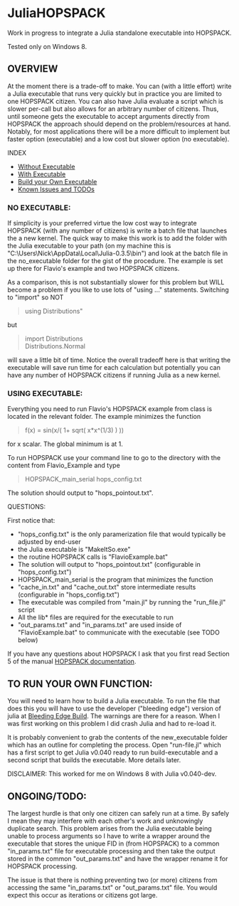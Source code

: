 # JuliaHOPSPACK
Work in progress to integrate a Julia standalone executable into HOPSPACK. 

Tested only on Windows 8.

## OVERVIEW

At the moment there is a trade-off to make. You can (with a little effort) write a Julia executable that runs very quickly but in practice you are limited to one HOPSPACK citizen. You can also have Julia evaluate a script which is slower per-call but also allows for an arbitrary number of citizens. Thus, until someone gets the executable to accept arguments directly from HOPSPACK the approach should depend on the problem/resources at hand. Notably, for most applications there will be a more difficult to implement but faster option (executable) and a low cost but slower option (no executable).

INDEX
 * <a href="#noexec">Without Executable</a>
 * <a href="#exec">With Executable</a>
 * <a href="#buildexec">Build your Own Executable</a>
 * <a href="#todo">Known Issues and TODOs</a>


 <a name="noexec"></a> 
### NO EXECUTABLE: 

If simplicity is your preferred virtue the low cost way to integrate HOPSPACK (with any number of citizens) is write a batch file that launches the a new kernel. The quick way to make this work is to add the folder with the Julia executable to your path (on my machine this is "C:\Users\Nick\AppData\Local\Julia-0.3.5\bin") and look at the batch file in the no_executable folder for the gist of the procedure. The example is set up there for Flavio's example and two HOPSPACK citizens.

As a comparison, this is not substantially slower for this problem but WILL become a problem if you like to use lots of "using ..." statements. Switching to "import" so NOT

> using Distributions" 

but

> import Distributions  
> Distributions.Normal

will save a little bit of time. Notice the overall tradeoff here is that writing the executable will save run time for each calculation but potentially you can have any number of HOPSPACK citizens if running Julia as a new kernel. 

<a name="exec"></a> 


### USING EXECUTABLE: 

Everything you need to run Flavio's HOPSPACK example from class is located in the relevant folder. The example minimizes the function

> f(x) = sin(x/(  1+ sqrt( x*x^(1/3) ) )) 

for x scalar. The global minimum is at 1. 

To run HOPSPACK use your command line to go to the directory with the content from Flavio_Example and type
> HOPSPACK_main_serial hops_config.txt

The solution should output to "hops_pointout.txt". <a name="FAQ"></a> 

QUESTIONS: 

First notice that:
- "hops_config.txt" is the only paramerization file that would typically be adjusted by end-user
- the Julia executable is "MakeItSo.exe"
- the routine HOPSPACK calls is "FlavioExample.bat"
- The solution will output to "hops_pointout.txt" (configurable in "hops_config.txt")
- HOPSPACK_main_serial is the program that minimizes the function
- "cache_in.txt" and "cache_out.txt" store intermediate results (configurable in "hops_config.txt")
- The executable was compiled from "main.jl" by running the "run_file.jl" script
- All the lib* files are required for the executable to run
- "out_params.txt" and "in_params.txt" are used inside of "FlavioExample.bat" to communicate with the executable (see TODO below)

If you have any questions about HOPSPACK I ask that you first read Section 5 of the manual <a href="http://www.sandia.gov/hopspack/HopspackUserManual_2_0_2.pdf">HOPSPACK documentation</a>. <a name="buildexec"></a> 


## TO RUN YOUR OWN FUNCTION: 

You will need to learn how to build a Julia executable. To run the file that does this you will have to use the developer ("bleeding edge") version of julia at <a href="http://julialang.org/downloads/#Nightly.builds">Bleeding Edge Build</a>. The warnings are there for a reason. When I was first working on this problem I did crash Julia and had to re-load it.

It is probably convenient to grab the contents of the new_executable folder which has an outline for completing the process. Open "run-file.jl" which has a first script to get Julia v0.040 ready to run build-executable and a second script that builds the executable. More details later.  <a name="todo"></a> 

DISCLAIMER: This worked for me on Windows 8 with Julia v0.040-dev.

## ONGOING/TODO:

The largest hurdle is that only one citizen can safely run at a time. By safely I mean they may interfere with each other's work and unknowingly duplicate search. This problem arises from the Julia executable being unable to process arguments so I have to write a wrapper around the executable that stores the unique FID in (from HOPSPACK) to a common "in_params.txt" file for executable processing and then take the output stored in the common "out_params.txt" and have the wrapper rename it for HOPSPACK processing.

The issue is that there is nothing preventing two (or more) citizens from accessing the same "in_params.txt" or "out_params.txt" file. You would expect this occur as iterations or citizens got large.
